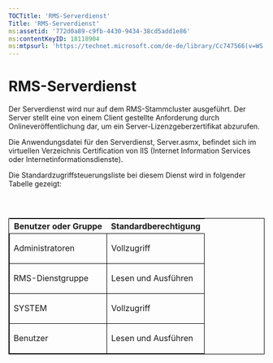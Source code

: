 ```yaml
---
TOCTitle: 'RMS-Serverdienst'
Title: 'RMS-Serverdienst'
ms:assetid: '772d0a89-c9fb-4430-9434-38cd5add1e86'
ms:contentKeyID: 18118904
ms:mtpsurl: 'https://technet.microsoft.com/de-de/library/Cc747566(v=WS.10)'
---
```


RMS-Serverdienst
================

Der Serverdienst wird nur auf dem RMS-Stammcluster ausgeführt. Der Server stellt eine von einem Client gestellte Anforderung durch Onlineveröffentlichung dar, um ein Server-Lizenzgeberzertifikat abzurufen.

Die Anwendungsdatei für den Serverdienst, Server.asmx, befindet sich im virtuellen Verzeichnis Certification von IIS (Internet Information Services oder Internetinformationsdienste).

Die Standardzugriffsteuerungsliste bei diesem Dienst wird in folgender Tabelle gezeigt:

###  

<p> </p>
<table style="border:1px solid black;">
<colgroup>
<col width="50%" />
<col width="50%" />
</colgroup>
<thead>
<tr class="header">
<th>Benutzer oder Gruppe</th>
<th>Standardberechtigung</th>
</tr>
</thead>
<tbody>
<tr class="odd">
<td style="border:1px solid black;"><p>Administratoren</p></td>
<td style="border:1px solid black;"><p>Vollzugriff</p></td>
</tr>  
<tr class="even">
<td style="border:1px solid black;"><p>RMS-Dienstgruppe</p></td>
<td style="border:1px solid black;"><p>Lesen und Ausführen</p></td>
</tr>  
<tr class="odd">
<td style="border:1px solid black;"><p>SYSTEM</p></td>
<td style="border:1px solid black;"><p>Vollzugriff</p></td>
</tr>  
<tr class="even">
<td style="border:1px solid black;"><p>Benutzer</p></td>
<td style="border:1px solid black;"><p>Lesen und Ausführen</p></td>
</tr>  
</tbody>  
</table>
